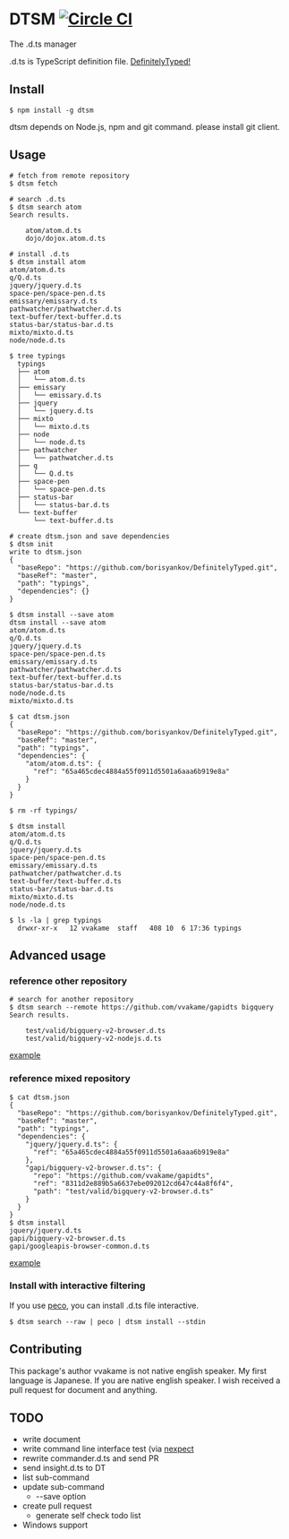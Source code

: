 # DTSM [![Circle CI](https://circleci.com/gh/vvakame/dtsm.png?style=badge)](https://circleci.com/gh/vvakame/dtsm)

The .d.ts manager

.d.ts is TypeScript definition file.
[DefinitelyTyped!](https://github.com/borisyankov/DefinitelyTyped)

## Install

```
$ npm install -g dtsm
```

dtsm depends on Node.js, npm and git command.
please install git client.

## Usage

```
# fetch from remote repository
$ dtsm fetch

# search .d.ts
$ dtsm search atom
Search results.

	atom/atom.d.ts
	dojo/dojox.atom.d.ts

# install .d.ts
$ dtsm install atom
atom/atom.d.ts
q/Q.d.ts
jquery/jquery.d.ts
space-pen/space-pen.d.ts
emissary/emissary.d.ts
pathwatcher/pathwatcher.d.ts
text-buffer/text-buffer.d.ts
status-bar/status-bar.d.ts
mixto/mixto.d.ts
node/node.d.ts

$ tree typings
  typings
  ├── atom
  │   └── atom.d.ts
  ├── emissary
  │   └── emissary.d.ts
  ├── jquery
  │   └── jquery.d.ts
  ├── mixto
  │   └── mixto.d.ts
  ├── node
  │   └── node.d.ts
  ├── pathwatcher
  │   └── pathwatcher.d.ts
  ├── q
  │   └── Q.d.ts
  ├── space-pen
  │   └── space-pen.d.ts
  ├── status-bar
  │   └── status-bar.d.ts
  └── text-buffer
      └── text-buffer.d.ts

# create dtsm.json and save dependencies
$ dtsm init
write to dtsm.json
{
  "baseRepo": "https://github.com/borisyankov/DefinitelyTyped.git",
  "baseRef": "master",
  "path": "typings",
  "dependencies": {}
}

$ dtsm install --save atom
dtsm install --save atom
atom/atom.d.ts
q/Q.d.ts
jquery/jquery.d.ts
space-pen/space-pen.d.ts
emissary/emissary.d.ts
pathwatcher/pathwatcher.d.ts
text-buffer/text-buffer.d.ts
status-bar/status-bar.d.ts
node/node.d.ts
mixto/mixto.d.ts

$ cat dtsm.json
{
  "baseRepo": "https://github.com/borisyankov/DefinitelyTyped.git",
  "baseRef": "master",
  "path": "typings",
  "dependencies": {
    "atom/atom.d.ts": {
      "ref": "65a465cdec4884a55f0911d5501a6aaa6b919e8a"
    }
  }
}

$ rm -rf typings/

$ dtsm install
atom/atom.d.ts
q/Q.d.ts
jquery/jquery.d.ts
space-pen/space-pen.d.ts
emissary/emissary.d.ts
pathwatcher/pathwatcher.d.ts
text-buffer/text-buffer.d.ts
status-bar/status-bar.d.ts
mixto/mixto.d.ts
node/node.d.ts

$ ls -la | grep typings
  drwxr-xr-x   12 vvakame  staff   408 10  6 17:36 typings
```

## Advanced usage

### reference other repository

```
# search for another repository
$ dtsm search --remote https://github.com/vvakame/gapidts bigquery
Search results.

	test/valid/bigquery-v2-browser.d.ts
	test/valid/bigquery-v2-nodejs.d.ts
```

[example](https://github.com/vvakame/dtsm/blob/master/example/otherRepo/dtsm.json)

### reference mixed repository

```
$ cat dtsm.json
{
  "baseRepo": "https://github.com/borisyankov/DefinitelyTyped.git",
  "baseRef": "master",
  "path": "typings",
  "dependencies": {
    "jquery/jquery.d.ts": {
      "ref": "65a465cdec4884a55f0911d5501a6aaa6b919e8a"
    },
    "gapi/bigquery-v2-browser.d.ts": {
      "repo": "https://github.com/vvakame/gapidts",
      "ref": "8311d2e889b5a6637ebe092012cd647c44a8f6f4",
      "path": "test/valid/bigquery-v2-browser.d.ts"
    }
  }
}
$ dtsm install
jquery/jquery.d.ts
gapi/bigquery-v2-browser.d.ts
gapi/googleapis-browser-common.d.ts
```

[example](https://github.com/vvakame/dtsm/blob/master/example/mixedRepisitory/dtsm.json)

### Install with interactive filtering

If you use [peco](https://github.com/peco/peco), you can install .d.ts file interactive.

```
$ dtsm search --raw | peco | dtsm install --stdin
```

## Contributing

This package's author vvakame is not native english speaker. My first language is Japanese.
If you are native english speaker. I wish received a pull request for document and anything.

## TODO

 * write document
 * write command line interface test (via [nexpect](https://www.npmjs.org/package/nexpect)
 * rewrite commander.d.ts and send PR
 * send insight.d.ts to DT
 * list sub-command
 * update sub-command
   * --save option
 * create pull request
   * generate self check todo list
 * Windows support
